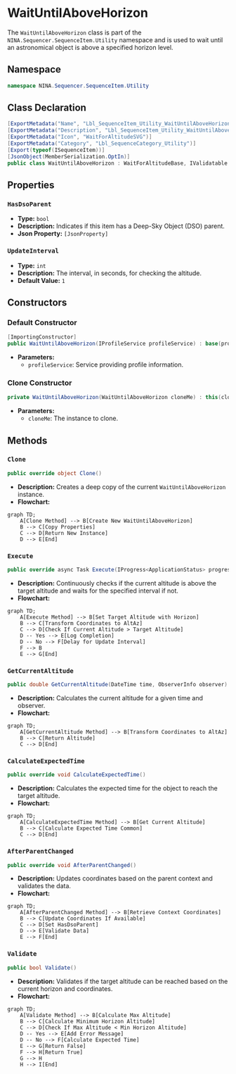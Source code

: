 # WaitUntilAboveHorizon

The `WaitUntilAboveHorizon` class is part of the `NINA.Sequencer.SequenceItem.Utility` namespace and is used to wait until an astronomical object is above a specified horizon level.

## Namespace

```csharp
namespace NINA.Sequencer.SequenceItem.Utility
```

## Class Declaration

```csharp
[ExportMetadata("Name", "Lbl_SequenceItem_Utility_WaitUntilAboveHorizon_Name")]
[ExportMetadata("Description", "Lbl_SequenceItem_Utility_WaitUntilAboveHorizon_Description")]
[ExportMetadata("Icon", "WaitForAltitudeSVG")]
[ExportMetadata("Category", "Lbl_SequenceCategory_Utility")]
[Export(typeof(ISequenceItem))]
[JsonObject(MemberSerialization.OptIn)]
public class WaitUntilAboveHorizon : WaitForAltitudeBase, IValidatable
```

## Properties

### `HasDsoParent`

- **Type:** `bool`
- **Description:** Indicates if this item has a Deep-Sky Object (DSO) parent.
- **Json Property:** `[JsonProperty]`

### `UpdateInterval`

- **Type:** `int`
- **Description:** The interval, in seconds, for checking the altitude.
- **Default Value:** `1`

## Constructors

### Default Constructor

```csharp
[ImportingConstructor]
public WaitUntilAboveHorizon(IProfileService profileService) : base(profileService, useCustomHorizon: true)
```

- **Parameters:**
  - `profileService`: Service providing profile information.

### Clone Constructor

```csharp
private WaitUntilAboveHorizon(WaitUntilAboveHorizon cloneMe) : this(cloneMe.ProfileService)
```

- **Parameters:**
  - `cloneMe`: The instance to clone.

## Methods

### `Clone`

```csharp
public override object Clone()
```

- **Description:** Creates a deep copy of the current `WaitUntilAboveHorizon` instance.
- **Flowchart:**

```mermaid
graph TD;
    A[Clone Method] --> B[Create New WaitUntilAboveHorizon]
    B --> C[Copy Properties]
    C --> D[Return New Instance]
    D --> E[End]
```

### `Execute`

```csharp
public override async Task Execute(IProgress<ApplicationStatus> progress, CancellationToken token)
```

- **Description:** Continuously checks if the current altitude is above the target altitude and waits for the specified interval if not.
- **Flowchart:**

```mermaid
graph TD;
    A[Execute Method] --> B[Set Target Altitude with Horizon]
    B --> C[Transform Coordinates to AltAz]
    C --> D[Check If Current Altitude > Target Altitude]
    D -- Yes --> E[Log Completion]
    D -- No --> F[Delay for Update Interval]
    F --> B
    E --> G[End]
```

### `GetCurrentAltitude`

```csharp
public double GetCurrentAltitude(DateTime time, ObserverInfo observer)
```

- **Description:** Calculates the current altitude for a given time and observer.
- **Flowchart:**

```mermaid
graph TD;
    A[GetCurrentAltitude Method] --> B[Transform Coordinates to AltAz]
    B --> C[Return Altitude]
    C --> D[End]
```

### `CalculateExpectedTime`

```csharp
public override void CalculateExpectedTime()
```

- **Description:** Calculates the expected time for the object to reach the target altitude.
- **Flowchart:**

```mermaid
graph TD;
    A[CalculateExpectedTime Method] --> B[Get Current Altitude]
    B --> C[Calculate Expected Time Common]
    C --> D[End]
```

### `AfterParentChanged`

```csharp
public override void AfterParentChanged()
```

- **Description:** Updates coordinates based on the parent context and validates the data.
- **Flowchart:**

```mermaid
graph TD;
    A[AfterParentChanged Method] --> B[Retrieve Context Coordinates]
    B --> C[Update Coordinates If Available]
    C --> D[Set HasDsoParent]
    D --> E[Validate Data]
    E --> F[End]
```

### `Validate`

```csharp
public bool Validate()
```

- **Description:** Validates if the target altitude can be reached based on the current horizon and coordinates.
- **Flowchart:**

```mermaid
graph TD;
    A[Validate Method] --> B[Calculate Max Altitude]
    B --> C[Calculate Minimum Horizon Altitude]
    C --> D[Check If Max Altitude < Min Horizon Altitude]
    D -- Yes --> E[Add Error Message]
    D -- No --> F[Calculate Expected Time]
    E --> G[Return False]
    F --> H[Return True]
    G --> H
    H --> I[End]
```
